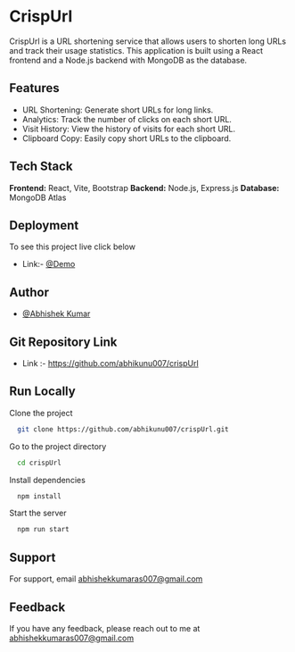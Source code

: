 

# CrispUrl

CrispUrl is a URL shortening service that allows users to shorten long URLs and track their usage statistics. This application is built using a React frontend and a Node.js backend with MongoDB as the database.


## Features

 - URL Shortening: Generate short URLs for long links.
 - Analytics: Track the number of clicks on each short URL.
 - Visit History: View the history of visits for each short URL.
 - Clipboard Copy: Easily copy short URLs to the clipboard.
 


 
## Tech Stack

**Frontend:** React, Vite, Bootstrap
**Backend:** Node.js, Express.js
**Database:** MongoDB Atlas




## Deployment

To see this project live click below
- Link:- [@Demo](https://66780e7eff107b762e3e515d--incomparable-melomakarona-67b069.netlify.app/)


## Author

- [@Abhishek Kumar](https://www.github.com/abhikunu007)



## Git Repository Link
- Link :- https://github.com/abhikunu007/crispUrl



## Run Locally

Clone the project

```bash
  git clone https://github.com/abhikunu007/crispUrl.git
```

Go to the project directory

```bash
  cd crispUrl
```

Install dependencies

```bash
  npm install
```

Start the server

```bash
  npm run start
```



## Support

For support, email abhishekkumaras007@gmail.com


## Feedback

If you have any feedback, please reach out to me at abhishekkumaras007@gmail.com
